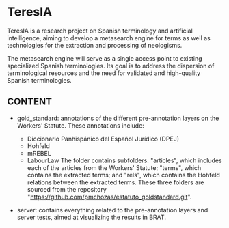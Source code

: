 # TeresIA
TeresIA is a research project on Spanish terminology and artificial intelligence, aiming to develop a metasearch engine for terms as well as technologies for the extraction and processing of neologisms.

The metasearch engine will serve as a single access point to existing specialized Spanish terminologies. Its goal is to address the dispersion of terminological resources and the need for validated and high-quality Spanish terminologies.

## CONTENT
* gold_standard: annotations of the different pre-annotation layers on the Workers' Statute. These annotations include:
    - Diccionario Panhispánico del Español Jurídico (DPEJ)
    - Hohfeld
    - mREBEL
    - LabourLaw
The folder contains subfolders: "articles", which includes each of the articles from the Workers' Statute; "terms", which contains the extracted terms; and "rels", which contains the Hohfeld relations between the extracted terms. These three folders are sourced from the repository "https://github.com/pmchozas/estatuto_goldstandard.git".

* server: contains everything related to the pre-annotation layers and server tests, aimed at visualizing the results in BRAT.
